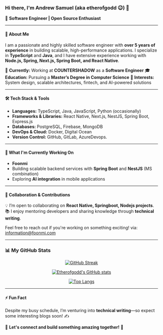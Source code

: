 ### Hi there, I'm Andrew Samuel (aka etherofgodd 😉) 👋

🚀 **Software Engineer | Open Source Enthusiast**

---

#### 🌟 About Me

I am a passionate and highly skilled software engineer with **over 5 years of experience** in building scalable, high-performance applications. I specialize in **TypeScript** and **Java**, and I have extensive experience working with **Node.js, Spring, Next.js, Spring Boot, and React Native**.

💼 **Currently:** Working at **COUNTERSHADOW** as a **Software Engineer**
🎓 **Education:** Pursuing a **Master’s Degree in Computer Science**
🔬 **Interests:** System design, scalable architectures, fintech, and AI-powered solutions

---

#### 🛠️ Tech Stack & Tools

- **Languages:** TypeScript, Java, JavaScript, Python (occasionally)  
- **Frameworks & Libraries:** React Native, Next.js, NestJS, Spring Boot, Express.js  
- **Databases:** PostgreSQL, Firebase, MongoDB  
- **DevOps & Cloud:** Docker, Digital Ocean  
- **Version Control:** GitHub, GitLab, AzureDevops.

---

#### 🔭 What I'm Currently Working On

- **Foonmi**
- Building scalable backend services with **Spring Boot** and **NestJS** (MS combination)
- Exploring **AI integration** in mobile applications

---

#### 🤝 Collaboration & Contributions

💡 I’m open to collaborating on **React Native, Springboot, Nodejs projects**.
📚 I enjoy mentoring developers and sharing knowledge through **technical writing**.

Feel free to reach out if you're working on something exciting! via: information@foonmi.com

---

### 📊 My GitHub Stats

<div align="center">

[![GitHub Streak](https://github-readme-streak-stats.herokuapp.com?user=etherofgodd&theme=dark&hide_border=true&date_format=M%20j%5B%2C%20Y%5D&hide_longest_streak=true)](https://git.io/streak-stats)

[![Etherofgodd's GitHub stats](https://github-readme-stats.vercel.app/api?username=etherofgodd&count_private=true&show_icons=true&theme=radical&hide_border=true)](#!)

[![Top Langs](https://github-readme-stats.vercel.app/api/top-langs/?username=etherofgodd&layout=compact&theme=vision-friendly-dark&hide_border=true)](#!)

</div>

---

#### ⚡ Fun Fact

Despite my busy schedule, I’m venturing into **technical writing**—so expect some interesting blogs soon! ✍️

📌 **Let's connect and build something amazing together!** 🚀

